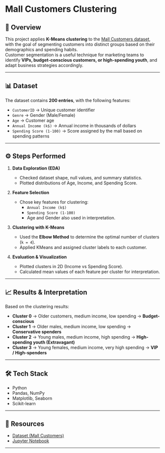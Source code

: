 # Mall Customers Clustering

## 📌 Overview
This project applies **K-Means clustering** to the [Mall Customers dataset](https://www.kaggle.com/datasets/shwetabh123/mall-customers), with the goal of segmenting customers into distinct groups based on their demographics and spending habits.  
Customer segmentation is a useful technique for marketing teams to identify **VIPs, budget-conscious customers, or high-spending youth**, and adapt business strategies accordingly.

---

## 📊 Dataset
The dataset contains **200 entries**, with the following features:

- `CustomerID` → Unique customer identifier  
- `Genre` → Gender (Male/Female)  
- `Age` → Customer age  
- `Annual Income (k$)` → Annual income in thousands of dollars  
- `Spending Score (1-100)` → Score assigned by the mall based on spending patterns  

---

## ⚙️ Steps Performed
1. **Data Exploration (EDA)**  
   - Checked dataset shape, null values, and summary statistics.  
   - Plotted distributions of Age, Income, and Spending Score.  

2. **Feature Selection**  
   - Chose key features for clustering:  
     - `Annual Income (k$)`  
     - `Spending Score (1-100)`  
     - Age and Gender also used in interpretation.  

3. **Clustering with K-Means**  
   - Used the **Elbow Method** to determine the optimal number of clusters (`k = 4`).  
   - Applied KMeans and assigned cluster labels to each customer.  

4. **Evaluation & Visualization**  
   - Plotted clusters in 2D (Income vs Spending Score).  
   - Calculated mean values of each feature per cluster for interpretation.  

---

## 📈 Results & Interpretation
Based on the clustering results:

- **Cluster 0** → Older customers, medium income, low spending → **Budget-conscious**  
- **Cluster 1** → Older males, medium income, low spending → **Conservative spenders**  
- **Cluster 2** → Young males, medium income, high spending → **High-spending youth (Extravagant)**  
- **Cluster 3** → Young females, medium income, very high spending → **VIP / High-spenders**  

---

## 🛠️ Tech Stack
- Python  
- Pandas, NumPy  
- Matplotlib, Seaborn  
- Scikit-learn  

---

## 🔗 Resources
- [Dataset (Mall Customers)](https://www.kaggle.com/datasets/shwetabh123/mall-customers)  
- [Jupyter Notebook](notebook.ipynb) 
---
